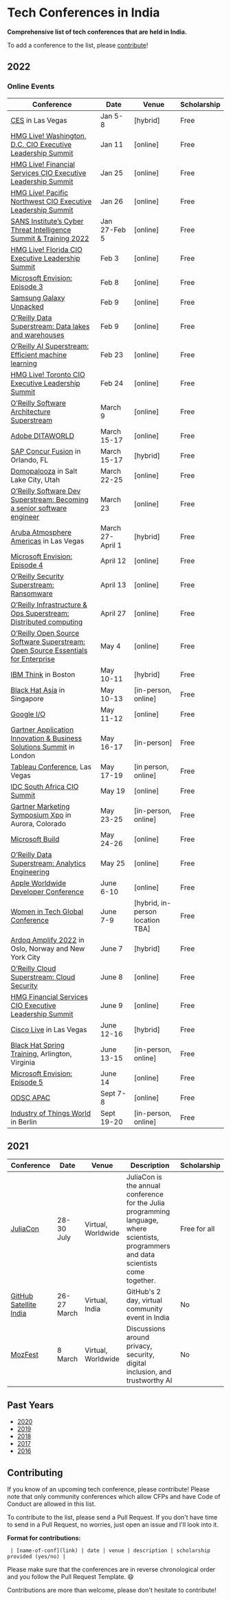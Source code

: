 # Tech Conferences in India

**Comprehensive list of tech conferences that are held in India.**

To add a conference to the list, please [contribute](#contributing)!

## 2022

### **Online Events**

| Conference | Date | Venue | Scholarship |
|--------------------|--------------|------------|-----------|
|[CES](https://www.ces.tech/) in Las Vegas|Jan 5-8|[hybrid]| Free |
|[HMG Live! Washington, D.C. CIO Executive Leadership Summit](https://hmgstrategy.com/events/upcoming-summits/2022/01/11/default-calendar/2021-washington-d.c.-cio-executive-leadership-summit) | Jan 11|[online]| Free |
|[HMG Live! Financial Services CIO Executive Leadership Summit](https://hmgstrategy.com/events/upcoming-summits/2022/01/25/default-calendar/2021-financial-services-cio-executive-leadership-summit-2)| Jan 25|[online]| Free |
|[HMG Live! Pacific Northwest CIO Executive Leadership Summit](https://hmgstrategy.com/events/upcoming-summits/2022/01/26/default-calendar/2021-pacific-northwest-cio-executive-leadership-summit-2)| Jan 26|[online]| Free |
|[SANS Institute’s Cyber Threat Intelligence Summit & Training 2022](https://www.sans.org/cyber-security-training-events/cyber-threat-intelligence-summit-2022-live-online/?msc=summit-home)| Jan 27-Feb 5|[online]| Free |
|[HMG Live! Florida CIO Executive Leadership Summit](https://hmgstrategy.com/events/upcoming-summits/2022/02/03/default-calendar/2021-florida-cio-executive-leadership-summit-2)| Feb 3 |[online]| Free |
|[Microsoft Envision: Episode 3](https://envision.microsoft.com/home) | Feb 8 |[online]| Free |
|[Samsung Galaxy Unpacked](https://news.samsung.com/global/invitation-galaxy-unpacked-2022-the-new-epic-standard-of-smartphone-experiences) | Feb 9 |[online]| Free |
|[O’Reilly Data Superstream: Data lakes and warehouses](https://www.oreilly.com/live-events/data-superstream-data-lakes-and-warehouses/0636920064962/0636920064960/)| Feb 9 |[online]| Free |
|[O’Reilly AI Superstream: Efficient machine learning](https://www.oreilly.com/live-events/ai-superstream-efficient-machine-learning/0636920064951/0636920064950/)| Feb 23|[online]| Free |
|[HMG Live! Toronto CIO Executive Leadership Summit](https://hmgstrategy.com/events/upcoming-summits/2022/02/24/default-calendar/2021-toronto-cio-executive-leadership-summit)| Feb 24|[online]| Free |
|[O’Reilly Software Architecture Superstream](https://www.oreilly.com/live-events/software-architecture-superstream-domain-driven-design-and-event-driven-architecture/0636920064974/0636920064973/)| March 9 |[online]| Free |
|[Adobe DITAWORLD](https://2022-adobe-dita-world.meetus.adobeevents.com/) | March 15-17 |[online]| Free |
|[SAP Concur Fusion](https://fusion.concur.com/) in Orlando, FL | March 15-17 |[hybrid]| Free |
|[Domopalooza](https://www.domo.com/domopalooza) in Salt Lake City, Utah| March 22-25 |[online]| Free |
|[O’Reilly Software Dev Superstream: Becoming a senior software engineer](https://www.oreilly.com/live-events/software-development-superstream-becoming-a-senior-software-engineer/0636920068510/0636920068509/)| March 23|[online]| Free |
|[Aruba Atmosphere Americas](https://www.arubanetworks.com/atmosphere/ams/) in Las Vegas| March 27-April 1|[hybrid]| Free |
|[Microsoft Envision: Episode 4](https://envision.microsoft.com/home) | April 12|[online]| Free |
|[O’Reilly Security Superstream: Ransomware](https://www.oreilly.com/live-events/security-superstream-ransomware/0636920068513/0636920068512/)| April 13|[online]| Free |
|[O’Reilly Infrastructure & Ops Superstream: Distributed computing](https://www.oreilly.com/live-events/infrastructure-ops-superstream-distributed-computing/0636920066204/0636920066203/)| April 27|[online]| Free |
|[O’Reilly Open Source Software Superstream: Open Source Essentials for Enterprise](https://www.oreilly.com/live-events/open-source-software-superstream-open-source-essentials-for-enterprise/0636920066252/0636920066251/)| May 4 |[online]| Free |
|[IBM Think](https://www.ibm.com/events/think/) in Boston | May 10-11 |[hybrid]| Free |
|[Black Hat Asia](https://www.blackhat.com/upcoming.html) in Singapore| May 10-13 |[in-person, online] | Free |
|[Google I/O](https://io.google/2022/)| May 11-12 |[online]| Free |
|[Gartner Application Innovation & Business Solutions Summit](https://www.gartner.com/en/conferences/emea/applications-uk) in London| May 16-17 |[in-person] | Free |
|[Tableau Conference](https://www.tableau.com/events/conference), Las Vegas | May 17-19 |[in person, online] | Free |
|[IDC South Africa CIO Summit](https://www.idc.com/mea/events/69266-idc-south-africa-cio-summit-2022) | May 19|[online]| Free |
|[Gartner Marketing Symposium Xpo](https://www.gartner.com/en/conferences/na/marketing-symposium-us) in Aurora, Colorado| May 23-25 |[in-person, online] | Free |
|[Microsoft Build](https://mybuild.microsoft.com/home)| May 24-26 |[online]| Free |
|[O’Reilly Data Superstream: Analytics Engineering](https://www.oreilly.com/live-events/data-superstream-analytics-engineering/0636920064965/0636920064964/)| May 25|[online]| Free |
|[Apple Worldwide Developer Conference](https://developer.apple.com/wwdc22/)| June 6-10 |[online]| Free |
|[Women in Tech Global Conference](https://www.womentech.net/women-tech-conference) | June 7-9|[hybrid, in-person location TBA]| Free |
|[Ardoq Amplify 2022](https://content.ardoq.com/events/amplify-2022#section--agenda) in Oslo, Norway and New York City| June 7|[hybrid]| Free |
|[O’Reilly Cloud Superstream: Cloud Security](https://www.oreilly.com/live-events/cloud-superstream-cloud-security/0636920068516/0636920068515/)| June 8|[online]| Free |
|[HMG Financial Services CIO Executive Leadership Summit](https://hmgstrategy.com/events/cio-summits/2022/06/09/default-calendar/2022-financial-services-cio-executive-leadership-summit) | June 9|[online]| Free |
|[Cisco Live](https://www.ciscolive.com/us.html) in Las Vegas | June 12-16|[hybrid]| Free |
|[Black Hat Spring Training](https://www.blackhat.com/tr-22/training/schedule/index.html), Arlington, Virginia| June 13-15|[in-person, online] | Free |
|[Microsoft Envision: Episode 5](https://envision.microsoft.com/home) | June 14 |[online]| Free |
|[ODSC APAC](https://odsc.com/apac/)| Sept 7-8|[online]| Free |
|[Industry of Things World](https://www.industryofthingsworld.com/) in Berlin | Sept 19-20|[in-person, online] | Free |




## 2021

| Conference | Date | Venue | Description | Scholarship |
|------------|------|-------|-------------|-------------|
| [JuliaCon](https://juliacon.org/2021/tickets/) | 28-30 July | Virtual, Worldwide | JuliaCon is the annual conference for the Julia programming language, where scientists, programmers and data scientists come together.| Free for all |
| [GitHub Satellite India](https://githubsatellite.com/) | 26-27 March | Virtual, India | GitHub's 2 day, virtual community event in India | No |
| [MozFest](https://www.mozillafestival.org) | 8 March | Virtual, Worldwide | Discussions around privacy, security, digital inclusion, and trustworthy AI | No |


## Past Years
- [2020](year-pages/2020.md)
- [2019](year-pages/2019.md)
- [2018](year-pages/2018.md)
- [2017](year-pages/2017.md)
- [2016](year-pages/2016.md)

## Contributing

If you know of an upcoming tech conference, please contribute! Please note that only community conferences which allow CFPs and have Code of Conduct are allowed in this list.

To contribute to the list, please send a Pull Request. If you don't have time to send in a Pull Request, no worries, just open an issue and I'll look into it.

**Format for contributions:**

` | [name-of-conf](link) | date | venue | description | scholarship provided (yes/no) |`

Please make sure that the conferences are in reverse chronological order and you follow the Pull Request Template. :smile:

Contributions are more than welcome, please don't hesitate to contribute!
